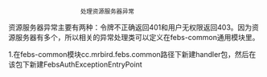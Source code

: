                         处理资源服务器异常
资源服务器异常主要有两种：令牌不正确返回401和用户无权限返回403。因为资源服务器有多个，所以相关的异常处理类可以定义在febs-common通用模块里。

1.在febs-common模块cc.mrbird.febs.common路径下新建handler包，然后在该包下新建FebsAuthExceptionEntryPoint





















